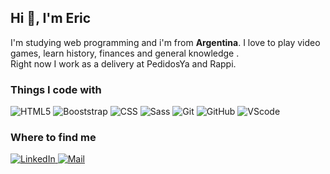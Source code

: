 ## Hi 👋, I'm Eric

I'm studying web programming and i'm from **Argentina**. I love to play video games, learn history, finances and general knowledge .  
Right now I work as a delivery at PedidosYa and Rappi.

### Things I code with

<p>

  <img alt="HTML5" src="https://img.shields.io/badge/-HTML5-0D1117?logo=html5&logoColor=E34F26" />
  <img alt="Booststrap" src="https://img.shields.io/badge/Bootstrap-563D7C?style=for-the-badge&logo=bootstrap&logoColor=white" />

  <img alt="CSS" src="https://img.shields.io/badge/-CSS-0D1117?logo=css3&logoColor=264DE4" />
  <img alt="Sass" src="https://img.shields.io/badge/-Sass-0D1117?logo=sass&logoColor=CF649A" />
  
  <img alt="Git" src="https://img.shields.io/badge/-Git-0D1117?logo=git&logoColor=F05032" />
  <img alt="GitHub" src="https://img.shields.io/badge/-GitHub-0D1117?logo=github&logoColor=white" />
  <img alt="VScode" src="https://img.shields.io/badge/-VScode-0D1117?logo=visual-studio-code&logoColor=23A7F2" />
  
</p>

### Where to find me

<p>
  <a href="https://www.linkedin.com/in/eric-hern%C3%A1n-bellezza/
" target="_blank">
    <img alt="LinkedIn" src="https://img.shields.io/badge/-LinkedIn-0A66C2?style=for-the-badge&logo=linkedin&logoColor=white" />
  </a>
  <a href="mailto:erichernan27@hotmail.com" target="_blank">
    <img alt="Mail" src="https://img.shields.io/badge/-Email-D14836?style=for-the-badge&logo=gmail&logoColor=white" />
  </a>
</p?
